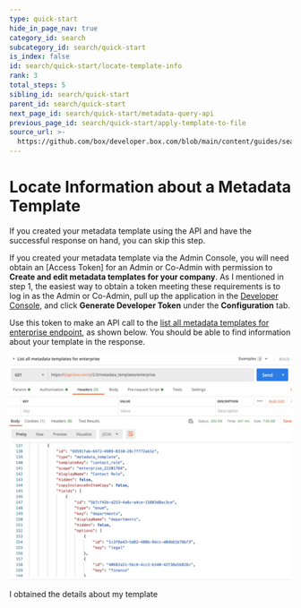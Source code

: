 ```yaml
---
type: quick-start
hide_in_page_nav: true
category_id: search
subcategory_id: search/quick-start
is_index: false
id: search/quick-start/locate-template-info
rank: 3
total_steps: 5
sibling_id: search/quick-start
parent_id: search/quick-start
next_page_id: search/quick-start/metadata-query-api
previous_page_id: search/quick-start/apply-template-to-file
source_url: >-
  https://github.com/box/developer.box.com/blob/main/content/guides/search/quick-start/3-locate-template-info.md
---
```

# Locate Information about a Metadata Template

<Message warning>

If you created your metadata template using the API and have the successful
response on hand, you can skip this step.

</Message>

If you created your metadata template via the Admin Console, you will need
obtain an [Access Token] for an Admin or Co-Admin with permission to
**Create and edit metadata templates for your company**. As I mentioned in
step 1, the easiest way to obtain a token meeting these requirements is to log
in as the Admin or Co-Admin, pull up the application in the
[Developer Console][dc], and click **Generate Developer Token** under the
**Configuration** tab. 

Use this token to make an API call to the
[list all metadata templates for enterprise endpoint][metadata-list], as shown
below. You should be able to find information about your template in the
response.

<ImageFrame center>

![List All Templates](./images/list-all-templates.png)

</ImageFrame>

<Next>

I obtained the details about my template

</Next>

[dc]: https://account.box.com/developers/console
[metadata-list]: e://get-metadata-templates-enterprise/